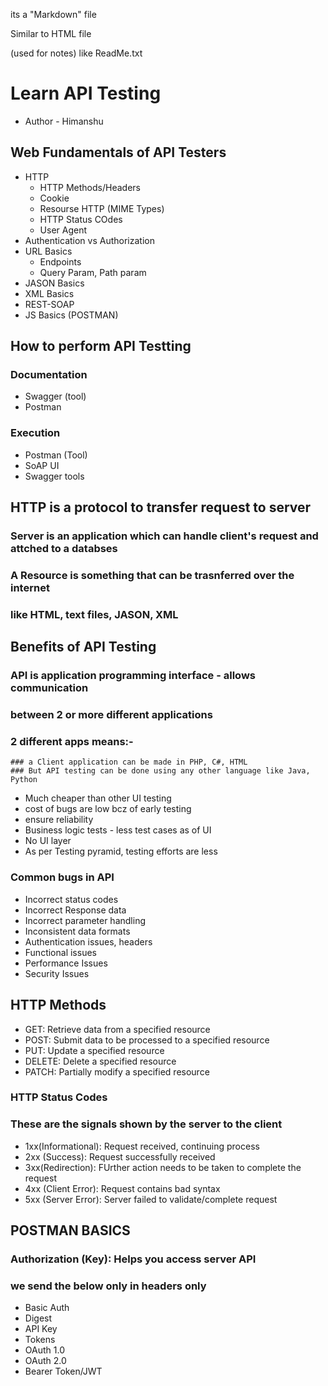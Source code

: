 its a "Markdown" file

Similar to HTML file

(used for notes) like ReadMe.txt

# Learn API Testing

- Author - Himanshu

## Web Fundamentals of API Testers
- HTTP
  - HTTP Methods/Headers
  - Cookie
  - Resourse HTTP (MIME Types)
  - HTTP Status COdes
  - User Agent
- Authentication vs Authorization
- URL Basics
  - Endpoints
  - Query Param, Path param
- JASON Basics
- XML Basics
- REST-SOAP
- JS Basics (POSTMAN)

## How to perform API Testting

### Documentation
- Swagger (tool)
- Postman

### Execution
- Postman (Tool)
- SoAP UI
- Swagger tools


## HTTP is a protocol to transfer request to server

### Server is an application which can handle client's request and attched to a databses
### A Resource is something that can be trasnferred over the internet
### like HTML, text files, JASON, XML

## Benefits of API Testing 
### API is application programming interface - allows communication
### between 2 or more different applications
### 2 different apps means:-    
    ### a Client application can be made in PHP, C#, HTML
    ### But API testing can be done using any other language like Java, Python

 - Much cheaper than other UI testing
 - cost of bugs are low bcz of early testing
 - ensure reliability 
 - Business logic tests - less test cases as of UI
 - No UI layer
 - As per Testing pyramid, testing efforts are less

### Common bugs in API
- Incorrect status codes
- Incorrect Response data
- Incorrect parameter handling
- Inconsistent data formats
- Authentication issues, headers
- Functional issues
- Performance Issues
- Security Issues


## HTTP Methods
- GET: Retrieve data from a specified resource
- POST: Submit data to be processed to a specified resource
- PUT: Update a specified resource
- DELETE: Delete a specified resource
- PATCH: Partially modify a specified resource



### HTTP Status Codes
### These are the signals shown by the server to the client

- 1xx(Informational): Request received, continuing process
- 2xx (Success): Request successfully received
- 3xx(Redirection): FUrther action needs to be taken to complete the request
- 4xx (Client Error): Request contains bad syntax
- 5xx (Server Error): Server failed to validate/complete request


## POSTMAN BASICS
  ### Authorization (Key): Helps you access server API
  ### we send the below only in headers only

  - Basic Auth
  - Digest
  - API Key
  - Tokens
  - OAuth 1.0
  - OAuth 2.0
  - Bearer Token/JWT






